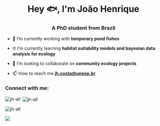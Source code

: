 
<h1 align="center">Hey 🐟, I'm João Henrique </h1>
<h3 align="center">A PhD student from Brazil</h3>

- 🐡 I’m currently working with **temporary pond fishes**

- 🤓 I’m currently learning **habitat suitability models and bayesian data analysis for ecology**

- 👯 I’m looking to collaborate on **community ecology projects**

- 📫 How to reach me **jh.costa@unesp.br**

<h3 align="left">Connect with me:</h3>
<p align="left">
</p>

<p><img align="left" src="https://github-readme-stats.vercel.app/api/top-langs?username=jh-all&show_icons=true&locale=en&layout=compact" alt="jh-all" /></p>

<p>&nbsp;<img align="center" src="https://github-readme-stats.vercel.app/api?username=jh-all&show_icons=true&locale=en" alt="jh-all" /></p>

<p><img align="center" src="https://github-readme-streak-stats.herokuapp.com/?user=jh-all&" alt="jh-all" /></p>


  <div>
    <a href="https://instagram.com/eujoaocabelo" target="_blank"><img src="https://img.shields.io/badge/-Instagram-%23E4405F?style=for-the-badge&logo=instagram&logoColor=white" target="_blank"></a>
  </div>
